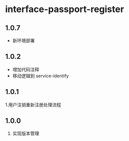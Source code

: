 # interface-passport-register

## 1.0.7
- 新环境部署

## 1.0.2
- 增加代码注释
- 移动逻辑到 service-identify

## 1.0.1
1.用户注销重新注册处理流程

## 1.0.0
1. 实现版本管理


